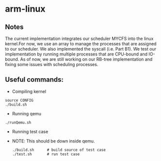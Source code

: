 # arm-linux

## Notes

The current implementation integrates our scheduler MYCFS into the linux kernel.For now, we use an array to manage the processes that are assigned to our scheduler. We also implemented the syscall (i.e. Part B1). We test our implementation by running multiple processes that are CPU-bound and IO-bound. As of now, we are still working on our RB-tree implementation and fixing some issues with scheduling processes. 

## Useful commands:
* Compiling kernel
```
source CONFIG
./build.sh
```
* Running qemu
```
./runQemu.sh
```
* Running test case
+ NOTE: This should be down inside qemu.
	```
	./build.sh		# build source of test case
	./test.sh		# run test case
	```
